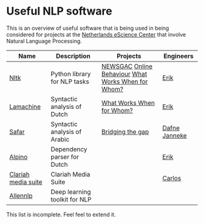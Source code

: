# Useful NLP software

This is an overview of useful software that is being used in
being considered for projects at the [Netherlands eScience 
Center](esciencecenter.nl) that involve Natural Language 
Processing.

| Name | Description | Projects | Engineers |
|------|-------------|----------|-----------|
| [Nltk](nltk.org) | Python library for NLP tasks | [NEWSGAC](esciencecenter.nl/project/newsgac) [Online Behaviour](esciencecenter.nl/project/automated-analysis-of-online-behaviour-on-social-media) [What Works When for Whom?](esciencecenter.nl/project/what-works-when-for-whom) | [Erik](esciencecenter.nl/profile/dr.-erik-tjong-kim-sang) |
| [Lamachine](proycon.github.io/LaMachine) | Syntactic analysis of Dutch | [What Works When for Whom?](esciencecenter.nl/project/what-works-when-for-whom) | [Erik](esciencecenter.nl/profile/dr.-erik-tjong-kim-sang) |
| [Safar](arabic.emi.ac.ma/safar) | Syntactic analysis of Arabic | [Bridging the gap](esciencecenter.nl/project/bridging-the-gap) | [Dafne](esciencecenter.nl/profile/dafne-van-kuppevelt-msc) [Janneke](esciencecenter.nl/profile/dr.-janneke-van-der-zwaan) |
| [Alpino](www.let.rug.nl/vannoord/alp/Alpino) | Dependency parser for Dutch | | [Erik](esciencecenter.nl/profile/dr.-erik-tjong-kim-sang) |
| [Clariah media suite](mediasuite.clariah.nl) | Clariah Media Suite | | [Carlos](esciencecenter.nl/profile/dr.-carlos-martinez-ortiz) |
| [Allennlp](allennlp.org) | Deep learning toolkit for NLP | | |

This list is incomplete. Feel feel to extend it.
